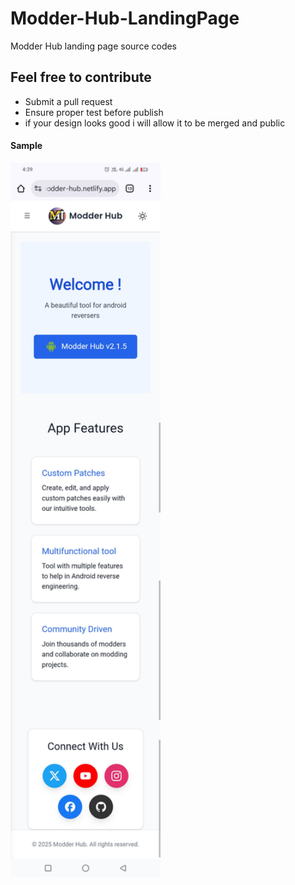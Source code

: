 # Modder-Hub-LandingPage
Modder Hub landing page source codes
## Feel free to contribute 
- Submit a pull request
- Ensure proper test before publish
- if your design looks good i will allow it to be merged and public 
#### Sample
<img src="https://github.com/developer-krushna/Modder-Hub-LandingPage/blob/main/Screenshot_2025_0607_163922.jpg" width="240" alt="Screenshot"/>
